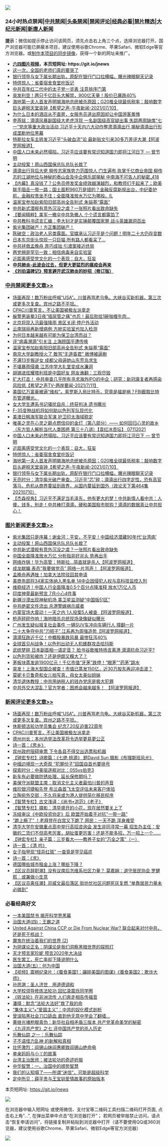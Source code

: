 ![](https://raw.githubusercontent.com/fqnews/bnews/master/64photo/fqnews-qr.jpg)

<div id="tt">
<h3>24小时热点禁闻|<a href="#%E4%B8%AD%E5%85%B1%E7%A6%81%E9%97%BB%E6%9B%B4%E5%A4%9A%E6%96%87%E7%AB%A0">中共禁闻</a>|<a href="#%E5%9B%BE%E7%89%87%E6%96%B0%E9%97%BB%E6%9B%B4%E5%A4%9A%E6%96%87%E7%AB%A0">头条禁闻</a>|<a href="#%E6%96%B0%E9%97%BB%E8%AF%84%E8%AE%BA%E6%9B%B4%E5%A4%9A%E6%96%87%E7%AB%A0">禁闻评论|<a href="#%E5%BF%85%E7%9C%8B%E7%BB%8F%E5%85%B8%E5%A5%BD%E6%96%87">经典必看|<a href="/video.md#%E7%A6%81%E7%89%87%E7%B2%BE%E9%80%89">禁片精选</a>|<a href="https://github.com/fqnews/djy/blob/master/gb/nf1351518.md#1">大纪元新闻</a>|<a href="https://github.com/fqnews/ntdtv/blob/master/gb/prog204.md#1">新唐人新闻</a></h3>
<div><b>提示：</b>微信如提示停止访问该网页，须先点击右上角三个点，选择浏览器打开。国产浏览器可能已屏蔽本项目，建议使用谷歌Chrome、苹果Safari、微软Edge等官方浏览器。或<a href="https://github.com/fqnews/bnews/blob/master/%E5%88%B6%E4%BD%9Cgit%E7%A6%81%E9%97%BB%E9%95%9C%E5%83%8F.md">制作本项目的同步镜像</a>，获得一个新的网址来推广。</div>
<ul>
<li><b><a href="http://d1.bdrive.tk/64.mp4" target="_blank">六四图片视频</a>，本页短网址: https://git.io/jnews</b></li>
<li><a href="/cnnews/20210711/1584689.md">这一次，全国的老师们真的要哭了</a></li>
<li><a href="/cbnews/20210711/1584790.md">银行领导与女下属长期出轨，原配在银行门口拉横幅，曝光辣眼聊天记录</a></li>
<li><a href="/cbnews/20210711/1584917.md">特供惊人：省委宿舍食堂吃饭记</a></li>
<li><a href="/comments/20210711/1584864.md">中共百年红二代中的太子党一览表 注意排序门第</a></li>
<li><a href="/cnnews/20210711/1584928.md">突发利空！两只千亿巨头大解禁，900亿天量！股价已暴跌40%</a></li>
<li><a href="/comments/20210711/1584867.md">海地第一夫人首发声明揭海地总统被杀原因；G20推全球最低税率：敲响数字巨头避税天堂丧钟【希望之声-午夜新闻-2021/07/10】</a></li>
<li><a href="/funmedia/20210711/1584856.md">为什么日本的酒店从不查房，女服务员道出原因却让中国游客羞愧</a></li>
<li><a href="/comments/20210711/1584975.md">李燕铭：滴滴风暴副国级大老虎浮现 一名副国级高官疑出事 失踪两周缺席“七一”党庆等重大政治活动 习近平十天内六大动作整肃滴滴出行 揭秘滴滴出行形成垄断地位黑幕</a></li>
<li><a href="/cnnews/20210711/1584857.md">特斯拉女车主转发习近平“头破血流”论 最新贴文引来30多万差评大潮【阿波罗网报道】</a></li>
<li><a href="/comments/20210711/1584920.md">中国人口未来必然塌陷，习近平应该要有常识知道国力即将江河日下 — 曾节明</a></li>
<li><a href="/topimagenews/20210711/1584916.md">主动投案！原山西国保总队总队长栽了</a></li>
<li><a href="/comments/20210711/1584889.md">滴滴出行背后大佬 柳传志家族势力范围惊人 门生遍布 执掌千亿商业帝国 柳传志的江湖地位与神秘的泰山会及中企俱乐部揭秘 中南海不可告人的秘密_418</a></li>
<li><a href="/bannedvideo/20210711/1584927.md">【内幕】真没钱了？公务员停发奖金绩效越演越烈，和教师们干起来了；欧美联手阻击一带一路；国土面积960万是错的？金融反腐新规出台，中纪委护航，金融权贵坐不住；全面降准放水万亿为哪般。IL</a></li>
<li><a href="/cbnews/20210712/1585141.md">温家宝参加赵紫阳旧部高尚全告别式 朱镕基“露面”</a></li>
<li><a href="/topimagenews/20210711/1584789.md">中共新式潜舰有意外沉没之虞？一张照片看出致命缺失</a></li>
<li><a href="/comments/20210711/1584863.md">【要闻精粹】美军一撤伞中共急撤人 个个谎言都露馅了</a></li>
<li><a href="/cnnews/20210711/1584894.md">中共教科书谎言汇编：李大钊才是实锤颠覆国家罪 战斗英雄漏洞百出</a></li>
<li><a href="/bannedvideo/20210711/1585073.md">紫光集团破产！方正集团破产！</a></li>
<li><a href="/bannedvideo/20210711/1584987.md">陈破空：政治老人另类露面。官媒承认习近平是个问题！明年二十大仍存变数</a></li>
<li><a href="/lifebaike/20210711/1584651.md">日本东京街头惊现一只巨猫 所有路人都看呆了…</a></li>
<li><a href="/worldnews/20210712/1585105.md">中共拯救孟晚舟 弄巧成拙 引渡案接近终局</a></li>
<li><a href="/cnnews/20210711/1584686.md">两党拥趸罕见一致：相信病毒来自实验室</a></li>
<li><a href="/cbnews/20210711/1584941.md">近距离感受党文化的一个表现：自大，狂妄</a></li>
<li><b><a href="/comments/20200211/1275071.md" target="_blank">中共肺炎-此波会过去，但更大更猛烈的瘟疫会再来</a></b></li>
<li><b><a href="/comments/20200207/1272816.md" target="_blank">《刘伯温碑记》预言避开武汉肺炎的妙招（修订版）</a></b></li>
</ul>
</div>

<div class="catlist">
<h3><a href="/cbnews/" target="_blank">中共禁闻</a><span><a href="/cbnews/" target="_blank" rel="nofollow">更多文章>></a></span></h3>
<ul>
<li><a href="/comments/20210712/1585200.md" target="_blank">场面再现！数万粉丝呼喊“USA”。川普再骂老乌龟。大峡谷买新机器，第三次或更多次复查。宾州之路不平坦。</a></li>
<li><a href="/comments/20210712/1585197.md" target="_blank">CPAC川普誓言，不让美国被极左派拿走</a></li>
<li><a href="/cbnews/20210712/1585191.md" target="_blank">躲警男装晕3日夜“插尿管之痛”也忍！最后败给1碗咖喱牛肉…</a></li>
<li><a href="/cbnews/20210712/1585180.md" target="_blank">北京将现入汛最强降雨 景区关闭 停户外活动</a></li>
<li><a href="/cbnews/20210712/1585172.md" target="_blank">云南瑞丽再新增病例 方舱实验室也加入检测</a></li>
<li><a href="/cbnews/20210712/1585162.md" target="_blank">为何日本越来越有可能为保卫台湾而战？</a></li>
<li><a href="/cbnews/20210712/1585161.md" target="_blank">评“病毒溯源”引关注 上海顾国平遭传唤</a></li>
<li><a href="/cbnews/20210712/1585141.md" target="_blank">温家宝参加赵紫阳旧部高尚全告别式 朱镕基“露面”</a></li>
<li><a href="/cbnews/20210712/1585140.md" target="_blank">南京大学副教授火了 敢骂“无道昏君” 微博被逼删</a></li>
<li><a href="/cbnews/20210712/1585118.md" target="_blank">不满13岁叛逆女 成都父母逼她山东荒岛求生</a></li>
<li><a href="/cbnews/20210712/1585117.md" target="_blank">不堪暴雨侵袭 江苏中学大礼堂变成水濂洞</a></li>
<li><a href="/cbnews/20210711/1585069.md" target="_blank">胡锡进炫耀塔利班是中国好友 网友谯翻：三观尽毁</a></li>
<li><a href="/comments/20210711/1585004.md" target="_blank">扩大打击！ 中共审查几乎所有寻求海外IPO的中企；研究：新冠康复者再感染风险低【希望之声TV-两岸要闻-2021/7/11】</a></li>
<li><a href="/comments/20210711/1584988.md" target="_blank">美国亿万富豪被逼“维权”。索罗斯入局比特币，究竟是福是祸？FBI截取比特币管道曝光。</a></li>
<li><a href="/cbnews/20210711/1584977.md" target="_blank">女大学生遭系书记骚扰自杀：终获判决 遗书曝光</a></li>
<li><a href="/cbnews/20210711/1584966.md" target="_blank">F-35变种战机将如何助以色列军队现代化</a></li>
<li><a href="/cbnews/20210711/1584965.md" target="_blank">美澳日韩海军联合军演 护卫印太海域稳定</a></li>
<li><a href="/comments/20210711/1584957.md" target="_blank">唯美之灵在心灵之巅点燃信仰的金灯（第八部分）—— 如何回归心灵的故乡（东方哲人解析当代人类困惑  第三十八讲）【袁红冰杏坛】 07112021</a></li>
<li><a href="/comments/20210711/1584920.md" target="_blank">中国人口未来必然塌陷，习近平应该要有常识知道国力即将江河日下 — 曾节明</a></li>
<li><a href="/cbnews/20210711/1584941.md" target="_blank">近距离感受党文化的一个表现：自大，狂妄</a></li>
<li><a href="/cbnews/20210711/1584917.md" target="_blank">特供惊人：省委宿舍食堂吃饭记</a></li>
<li><a href="/comments/20210711/1584867.md" target="_blank">海地第一夫人首发声明揭海地总统被杀原因；G20推全球最低税率：敲响数字巨头避税天堂丧钟【希望之声-午夜新闻-2021/07/10】</a></li>
<li><a href="/cbnews/20210711/1584790.md" target="_blank">银行领导与女下属长期出轨，原配在银行门口拉横幅，曝光辣眼聊天记录</a></li>
<li><a href="/cbnews/20210711/1584785.md" target="_blank">天亮时分：清华紫光破产审查，习近平“芯”碎；滴滴出行四字定性，恐有高官落马，危机从商界蔓延到政界，从国内蔓延到国外（政论天下第464集 20210710）</a></li>
<li><a href="/comments/20210711/1584751.md" target="_blank">【杰森视角】习近平不满足当毛泽东，他有更大的梦！中共新情人看中共：人傻，钱多，别走！中共棒打滴滴，硬和美国股市脱钩？滴滴的数据真让中共担心！</a></li>

</ul>
</div>
<div class="catlist">
<h3><a href="/topimagenews/" target="_blank">图片新闻</a><span><a href="/topimagenews/" target="_blank" rel="nofollow">更多文章>></a></span></h3>
<ul>
<li><a href="/topimagenews/20210712/1585184.md" target="_blank">紫光集团只是序幕！谢金河：平安，不平安！中国经济潜藏90年代‘台湾病’</a></li>
<li><a href="/topimagenews/20210711/1584916.md" target="_blank">主动投案！原山西国保总队总队长栽了</a></li>
<li><a href="/topimagenews/20210711/1584789.md" target="_blank">中共新式潜舰有意外沉没之虞？一张照片看出致命缺失</a></li>
<li><a href="/topimagenews/20210711/1584605.md" target="_blank">中国全面降准放水万亿 分析指非好兆头 势再出手</a></li>
<li><a href="/topimagenews/20210710/1584331.md" target="_blank">网络炸锅！华为高管：特斯拉…简直就是杀人【阿波罗网报道】</a></li>
<li><a href="/topimagenews/20210710/1584260.md" target="_blank">成龙献媚 表态“我要做党员” 网络一片骂声！【阿波罗网报道】</a></li>
<li><a href="/topimagenews/20210710/1584235.md" target="_blank">孟晚舟再遇挫！加拿大法院驳回其申请</a></li>
<li><a href="/topimagenews/20210710/1584006.md" target="_blank">美商务部将34家实体纳入黑名单 14中企因侵犯人权与高科技监控入列</a></li>
<li><a href="/topimagenews/20210710/1583935.md" target="_blank">维稳经济！中国人行全面降准0.5个百分点降准释 放水1万亿人币</a></li>
<li><a href="/topimagenews/20210709/1583469.md" target="_blank">印度神童最新预言 7月小心4件事</a></li>
<li><a href="/topimagenews/20210709/1583332.md" target="_blank">新疆沙漠出现神秘机场 美卫星监测疑“中国版51区”</a></li>
<li><a href="/topimagenews/20210708/1583017.md" target="_blank">中共绝密文件流出 杀港警嫁祸示威者</a></li>
<li><a href="/topimagenews/20210708/1582899.md" target="_blank">内蒙官场大震动！一天之内 1人投案5人被查 【阿波罗网报道】</a></li>
<li><a href="/topimagenews/20210708/1582726.md" target="_blank">枪声砰砰作响！海地暗杀总统现场录像疑似曝光</a></li>
<li><a href="/topimagenews/20210707/1582217.md" target="_blank">广州发生疑似报复社会事件 一辆SUV车冲向车辆行人 撞翻一片</a></li>
<li><a href="/topimagenews/20210707/1582216.md" target="_blank">二十大争夺中共“刀把子” 江系再为周强造势【阿波罗网报道】</a></li>
<li><a href="/topimagenews/20210707/1582113.md" target="_blank">滴滴狂跌近千亿！中概股暴跌风暴 最惨狂泻40%</a></li>
<li><a href="/topimagenews/20210707/1582028.md" target="_blank">全球首见AI战争！以色列出动无人机蜂群攻击哈玛斯</a></li>
<li><a href="/topimagenews/20210706/1581728.md" target="_blank">武统梦碎 日本副首相一语定音？ 脸书谷歌推特扬言离港 滴滴抗命习近平?</a></li>
<li><a href="/topimagenews/20210706/1581523.md" target="_blank">以色列货轮被炸？还是伊朗又糗大了？</a></li>
<li><a href="/topimagenews/20210706/1581506.md" target="_blank">茅板块蒸发逾1900亿元！千亿市值“牙茅”跌停！“眼茅”“药茅”跳水</a></li>
<li><a href="/topimagenews/20210706/1581505.md" target="_blank">突发！上海大型国企被查！市值已蒸发150亿，近30万股东再迎冲击波？</a></li>
<li><a href="/topimagenews/20210706/1581222.md" target="_blank">莫妮卡贝鲁奇和女儿拍写真，母女太美似姐妹</a></li>
<li><a href="/topimagenews/20210705/1580992.md" target="_blank">清华退休教授：中共用纳税人的钱办党庆是极大犯罪</a></li>
<li><a href="/topimagenews/20210705/1580819.md" target="_blank">中共外交大混乱？官方学者：困惑会越来越多！ 【阿波罗网报道】</a></li>

</ul>
</div>
<div class="catlist">
<h3><a href="/comments/" target="_blank">新闻评论</a><span><a href="/comments/" target="_blank" rel="nofollow">更多文章>></a></span></h3>
<ul>
<li><a href="/comments/20210712/1585200.md" target="_blank">场面再现！数万粉丝呼喊“USA”。川普再骂老乌龟。大峡谷买新机器，第三次或更多次复查。宾州之路不平坦。</a></li>
<li><a href="/comments/20210712/1585199.md" target="_blank">休斯顿法轮功学员集会 纪念7.20反迫害22周年</a></li>
<li><a href="/comments/20210712/1585197.md" target="_blank">CPAC川普誓言，不让美国被极左派拿走</a></li>
<li><a href="/comments/20210712/1585194.md" target="_blank">德州州长：本州选举法改革将令选举更易更公正</a></li>
<li><a href="/comments/20210712/1585190.md" target="_blank">诗一首：《思乡》</a></li>
<li><a href="/comments/20210712/1585186.md" target="_blank">宾州政府阻碍审票 下令各县不得交出选票和机器</a></li>
<li><a href="/comments/20210712/1585178.md" target="_blank">【钟宏专栏】诗歌篇：《七绝 桃源》 题David Sun 摄影《布理斯班风光》</a></li>
<li><a href="/comments/20210712/1585177.md" target="_blank">中缅边境现一大奇观 “犯罪份子”回国自首也要排号</a></li>
<li><a href="/comments/20210712/1585174.md" target="_blank">探索时分：中美驱逐舰对比：055vs伯克3</a></li>
<li><a href="/comments/20210712/1585170.md" target="_blank">新车有必要做防锈处理、延长保修期吗？</a></li>
<li><a href="/comments/20210712/1585158.md" target="_blank">美保守派联盟主席：取消文化主义者最怕川普的声音</a></li>
<li><a href="/comments/20210712/1585157.md" target="_blank">维珍银河捷船先登 布兰森首飞太空评估未来客户体验</a></li>
<li><a href="/comments/20210712/1585153.md" target="_blank">立陶宛外交部﹕不久将来或为港人提供简化移民程序</a></li>
<li><a href="/comments/20210712/1585152.md" target="_blank">【智慧专栏】古文浅译：《尚书•洪范》《老子》</a></li>
<li><a href="/comments/20210712/1585151.md" target="_blank">【智慧专栏】摄影：清早盛开的小花，现在居然要关上了</a></li>
<li><a href="/comments/20210712/1585147.md" target="_blank">冻结审议《中欧投资协定》后 欧盟开始着手对抗“一带一路”</a></li>
<li><a href="/comments/20210712/1585139.md" target="_blank">“跪上瘾了” ！老拜登在白宫又下跪了 网民：一天不跪 浑身难受</a></li>
<li><a href="/comments/20210712/1585138.md" target="_blank">清华大学在安徽重点高中举行高招咨询会 发生非同寻常一幕 招生办主任：安徽的二货们不但高考厉害，胡扯蛋更厉害！还是不能多招，万一招上一个……</a></li>
<li><a href="/comments/20210712/1585137.md" target="_blank">【钟宏专栏】亲子篇：三岁看大——教养子女的“万全之策”（一）</a></li>
<li><a href="/comments/20210712/1585136.md" target="_blank">诗一首：《清 吟》</a></li>
<li><a href="/comments/20210712/1585135.md" target="_blank">女子指甲现“怪异红斑” 一查竟是罕见癌症</a></li>
<li><a href="/comments/20210712/1585134.md" target="_blank">诗一首：《求》</a></li>
<li><a href="/comments/20210712/1585129.md" target="_blank">德国哪些城市租金上涨？哪些下降？</a></li>
<li><a href="/comments/20210712/1585125.md" target="_blank">【区议员辞职潮】没有议席后怎维系社区力量？ 莫嘉娴︰退守居民协会 罗健熙︰或兼做小生意</a></li>
<li><a href="/comments/20210712/1585124.md" target="_blank">【区议员离任潮】邓威文最后落区 街坊忧社区问题死灰复燃 “单靠居民力量未必做到”</a></li>

</ul>
</div>

<div class="catlist">
<h3>必看经典好文</h3>
<ul>
<li><a href="/lifebaike/20210222/1491794.md" target="_blank">一本美国禁书 揭开科学界黑幕</a></li>
<li><a href="/cbnews/20180310/912637.md" target="_blank">治国大道(四)：王霸之道</a></li>
<li><a href="/comments/20200820/1451960.md" target="_blank">United Against China CCP or Die From Nuclear War? 联合起来对付中共，还是死于核战？</a></li>
<li><a href="/topimagenews/20180520/944940.md" target="_blank">魔鬼在统治着我们的世界 (2)</a></li>
<li><a href="/comments/20201031/1423298.md" target="_blank">为阴谋论正名：阴谋论是我们洞察黑暗世界的探照灯</a></li>
<li><a href="/topimagenews/20200513/1327828.md" target="_blank">天才预言家珍妮 预言2020年大决战</a></li>
<li><a href="/sohnews/20150904/445868.md" target="_blank">医生罢工，死亡率却下降说明什么</a></li>
<li><a href="/cbnews/20180311/913065.md" target="_blank">治国大道(五)：何为中国</a></li>
<li><a href="/comments/20210123/1473011.md" target="_blank">【视频】震撼纪录片：《蚕食美国1：碾碎美国的图谋》《蚕食美国2：欺诈大师》</a></li>
<li><a href="/comments/20210216/1488350.md" target="_blank">孙思邈：圣人济世　用道德调和</a></li>
<li><a href="/cbnews/20210517/1548104.md" target="_blank">大学校领导修炼法轮功 回忆录震烁同学圈</a></li>
<li><a href="/comments/20210509/1542786.md" target="_blank">《转法轮》在非洲流传 人们奔走相告传福音</a></li>
<li><a href="/comments/20210312/1502968.md" target="_blank">潘晴：默念“法轮大法好”救了我的命</a></li>
<li><a href="/comments/20201007/1409565.md" target="_blank">“集体主义”+“爱国主义”：中共的奴化模式剖析</a></li>
<li><a href="/topimagenews/20200928/1404412.md" target="_blank">曾误陷黑社会刀口舔血 直到他无意中学会了翻墙&#8230;</a></li>
<li><a href="/lifebaike/20180921/1001174.md" target="_blank">黄继光堵枪眼真伪：新华社自相矛盾三版本 共产党革命美学的秘密</a></li>
<li><a href="/bookonline/20131116/201048.md" target="_blank">《九评共产党》之七 评中国共产党的杀人历史</a></li>
<li><a href="/tculture/20170710/789533.md" target="_blank">乐舞仙踪 之一：乐舞仙踪</a></li>
<li><a href="/comments/20190427/1119935.md" target="_blank">子不语怪力乱神 的新解和真相</a></li>
<li><a href="/cbnews/20200727/1366904.md" target="_blank">壮怀激烈：阎锡山妹阎惠卿致阎锡山绝命电</a></li>
<li><a href="/cbnews/20210518/1548912.md" target="_blank">单亲妈妈与小丫的故事</a></li>
<li><a href="/comments/20200801/1373219.md" target="_blank">台湾主治医师：被法轮功的奇迹折服</a></li>
<li><a href="/comments/20200605/1340202.md" target="_blank">中华智慧：一、治国中的顺势智慧</a></li>
<li><a href="/sohnews/20161029/607205.md" target="_blank">我们的认知塌了——所谓“迷信”，可能是超级科学</a></li>
<li><a href="/comments/20200616/1345658.md" target="_blank">定中所见：薛平贵与王宝钏爱情故事的原始版本</a></li>

</ul>
</div>

本页短网址: https://git.io/jnews

![](https://raw.githubusercontent.com/fqnews/bnews/master/64photo/fqnews-qr.jpg)

在浏览器中输入短网址 或使用微信、支付宝等二维码工具扫描二维码打开页面, 点击右上角"...", 在弹出菜单中点击“在浏览器打开”； 若网页被举报禁止访问，请点击“恢复申请访问”，将链接复制并粘贴到浏览器中打开（请不要使用QQ或360浏览器，建议使用谷歌Chrome、苹果Safari、微软Edge等官方浏览器）

![](https://raw.githubusercontent.com/fqnews/bnews/master/64photo/wx.jpg)